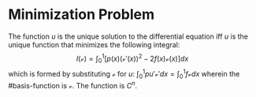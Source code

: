 # Minimization Problem

The function $u$ is the unique solution to the differential equation iff $u$ is the unique function that minimizes the following integral: $$\begin{equation}
I(\mathcal{v}) = \int_{0}^{1}\big[p(x)(\mathcal{v}'(x))^{2} - 2f(x)\mathcal{v}(x)\big]dx
\end{equation}$$ which is formed by substituting $\mathcal{v}$ for $u$: $\int_{0}^{1} pu'\mathcal{v}'dx = \int_{0}^{1}f\mathcal{v}dx$ wherein the #basis-function is $\mathcal{v}$. The function is $C^{n}$.